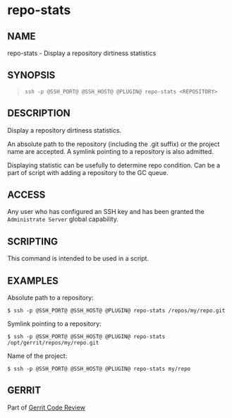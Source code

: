 repo-stats
=====================

NAME
----
repo-stats - Display a repository dirtiness statistics

SYNOPSIS
--------
>     ssh -p @SSH_PORT@ @SSH_HOST@ @PLUGIN@ repo-stats <REPOSITORY>

DESCRIPTION
-----------
Display a repository dirtiness statistics.

An absolute path to the repository (including the .git suffix) or the project
name are accepted. A symlink pointing to a repository is also admitted.

Displaying statistic can be usefully to determine repo condition. Can be a part of script with 
adding a repository to the GC queue.

ACCESS
------
Any user who has configured an SSH key and has been granted the
`Administrate Server` global capability.

SCRIPTING
---------
This command is intended to be used in a script.

EXAMPLES
--------
Absolute path to a repository:

```
$ ssh -p @SSH_PORT@ @SSH_HOST@ @PLUGIN@ repo-stats /repos/my/repo.git
```

Symlink pointing to a repository:

```
$ ssh -p @SSH_PORT@ @SSH_HOST@ @PLUGIN@ repo-stats /opt/gerrit/repos/my/repo.git
```

Name of the project:

```
$ ssh -p @SSH_PORT@ @SSH_HOST@ @PLUGIN@ repo-stats my/repo
```

GERRIT
------
Part of [Gerrit Code Review](../../../Documentation/index.html)
